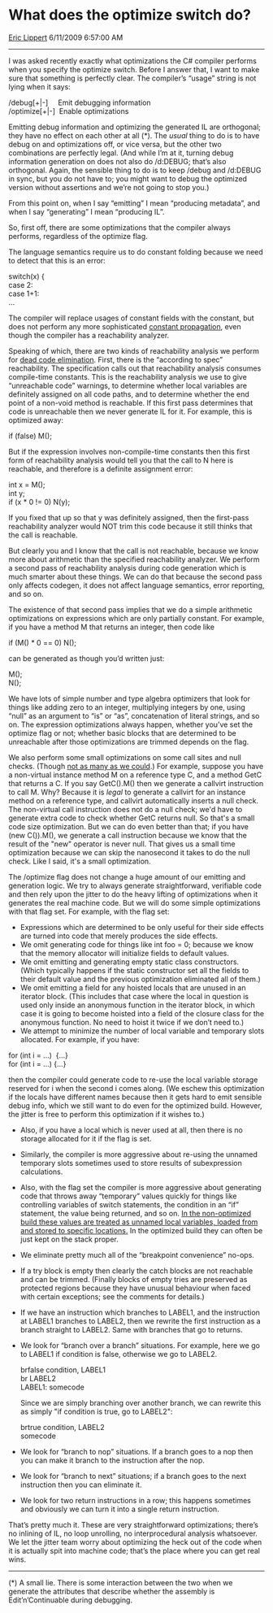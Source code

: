 <div id="page">

# What does the optimize switch do?

[Eric Lippert](https://social.msdn.microsoft.com/profile/Eric%20Lippert) 6/11/2009 6:57:00 AM

-----

<div id="content">

<div class="mine">

I was asked recently exactly what optimizations the C\# compiler performs when you specify the optimize switch. Before I answer that, I want to make sure that something is perfectly clear. The compiler’s “usage” string is not lying when it says:

/debug\[+|-\]     Emit debugging information  
/optimize\[+|-\]  Enable optimizations

Emitting debug information and optimizing the generated IL are orthogonal; they have no effect on each other at all (\*). The *usual* thing to do is to have debug on and optimizations off, or vice versa, but the other two combinations are perfectly legal. (And while I’m at it, turning debug information generation on does not also do /d:DEBUG; that’s also orthogonal. Again, the sensible thing to do is to keep /debug and /d:DEBUG in sync, but you do not have to; you might want to debug the optimized version without assertions and we’re not going to stop you.)

From this point on, when I say “emitting” I mean “producing metadata”, and when I say “generating” I mean “producing IL”.

So, first off, there are some optimizations that the compiler always performs, regardless of the optimize flag.

The language semantics require us to do constant folding because we need to detect that this is an error:

switch(x) {  
case 2:  
case 1+1:  
…

The compiler will replace usages of constant fields with the constant, but does not perform any more sophisticated [constant propagation](http://en.wikipedia.org/wiki/Constant_propagation), even though the compiler has a reachability analyzer.

Speaking of which, there are two kinds of reachability analysis we perform for [dead code elimination](http://en.wikipedia.org/wiki/Dead_code_elimination). First, there is the “according to spec” reachability. The specification calls out that reachability analysis consumes compile-time constants. This is the reachability analysis we use to give “unreachable code” warnings, to determine whether local variables are definitely assigned on all code paths, and to determine whether the end point of a non-void method is reachable. If this first pass determines that code is unreachable then we never generate IL for it. For example, this is optimized away:

if (false) M();

But if the expression involves non-compile-time constants then this first form of reachability analysis would tell you that the call to N here is reachable, and therefore is a definite assignment error:

int x = M();  
int y;  
if (x \* 0 \!= 0) N(y);

If you fixed that up so that y was definitely assigned, then the first-pass reachability analyzer would NOT trim this code because it still thinks that the call is reachable.

But clearly you and I know that the call is not reachable, because we know more about arithmetic than the specified reachability analyzer. We perform a second pass of reachability analysis during code generation which is much smarter about these things. We can do that because the second pass only affects codegen, it does not affect language semantics, error reporting, and so on.

The existence of that second pass implies that we do a simple arithmetic optimizations on expressions which are only partially constant. For example, if you have a method M that returns an integer, then code like

if (M() \* 0 == 0) N();

can be generated as though you’d written just:

M();  
N();

We have lots of simple number and type algebra optimizers that look for things like adding zero to an integer, multiplying integers by one, using “null” as an argument to “is” or “as”, concatenation of literal strings, and so on. The expression optimizations always happen, whether you’ve set the optimize flag or not; whether basic blocks that are determined to be unreachable after those optimizations are trimmed depends on the flag.

We also perform some small optimizations on some call sites and null checks. (Though [not as many as we could](http://stackoverflow.com/questions/946999/curious-c-using-statement-expansion).) For example, suppose you have a non-virtual instance method M on a reference type C, and a method GetC that returns a C. If you say GetC().M() then we generate a callvirt instruction to call M. Why? Because it is *legal* to generate a callvirt for an instance method on a reference type, and callvirt automatically inserts a null check. The non-virtual call instruction does not do a null check; we'd have to generate extra code to check whether GetC returns null. So that's a small code size optimization. But we can do even better than that; if you have (new C()).M(), we generate a call instruction because we know that the result of the "new" operator is never null. That gives us a small time optimization because we can skip the nanosecond it takes to do the null check. Like I said, it's a small optimization.

The /optimize flag does not change a huge amount of our emitting and generation logic. We try to always generate straightforward, verifiable code and then rely upon the jitter to do the heavy lifting of optimizations when it generates the real machine code. But we will do some simple optimizations with that flag set. For example, with the flag set:

  - Expressions which are determined to be only useful for their side effects are turned into code that merely produces the side effects.  
  - We omit generating code for things like <span class="code">int foo = 0;</span> because we know that the memory allocator will initialize fields to default values.  
  - We omit emitting and generating empty static class constructors. (Which typically happens if the static constructor set all the fields to their default value and the previous optimization eliminated all of them.)  
  - We omit emitting a field for any hoisted locals that are unused in an iterator block. (This includes that case where the local in question is used only inside an anonymous function in the iterator block, in which case it is going to become hoisted into a field of the closure class for the anonymous function. No need to hoist it twice if we don’t need to.)  
  - We attempt to minimize the number of local variable and temporary slots allocated. For example, if you have:

for (int i = …)  {…}  
for (int i = …) {…}

then the compiler could generate code to re-use the local variable storage reserved for i when the second i comes along. (We eschew this optimization if the locals have different names because then it gets hard to emit sensible debug info, which we still want to do even for the optimized build. However, the jitter is free to perform this optimization if it wishes to.)

  - Also, if you have a local which is never used at all, then there is no storage allocated for it if the flag is set.  
  - Similarly, the compiler is more aggressive about re-using the unnamed temporary slots sometimes used to store results of subexpression calculations.  
  - Also, with the flag set the compiler is more aggressive about generating code that throws away “temporary” values quickly for things like controlling variables of switch statements, the condition in an “if” statement, the value being returned, and so on. [In the non-optimized build these values are treated as unnamed local variables, loaded from and stored to specific locations.](http://stackoverflow.com/questions/944443/what-are-these-opcodes-for) In the optimized build they can often be just kept on the stack proper.  
  - We eliminate pretty much all of the “breakpoint convenience” no-ops.  
  - If a try block is empty then clearly the catch blocks are not reachable and can be trimmed. (Finally blocks of empty tries are preserved as protected regions because they have unusual behaviour when faced with certain exceptions; see the comments for details.)  
  - If we have an instruction which branches to LABEL1, and the instruction at LABEL1 branches to LABEL2, then we rewrite the first instruction as a branch straight to LABEL2. Same with branches that go to returns.  
  - We look for “branch over a branch” situations. For example, here we go to LABEL1 if condition is false, otherwise we go to LABEL2. <span class="code">  
      
    brfalse condition, LABEL1  
    br LABEL2  
    LABEL1: somecode  
      
    </span>Since we are simply branching over another branch, we can rewrite this as simply "if condition is true, go to LABEL2":  
      
    <span class="code">brtrue condition, LABEL2  
    somecode  
    </span>
  - We look for “branch to nop” situations. If a branch goes to a nop then you can make it branch to the instruction after the nop.  
  - We look for “branch to next” situations; if a branch goes to the next instruction then you can eliminate it.  
  - We look for two return instructions in a row; this happens sometimes and obviously we can turn it into a single return instruction.

That’s pretty much it. These are very straightforward optimizations; there’s no inlining of IL, no loop unrolling, no interprocedural analysis whatsoever. We let the jitter team worry about optimizing the heck out of the code when it is actually spit into machine code; that’s the place where you can get real wins.

-----

(\*) A small lie. There is some interaction between the two when we generate the attributes that describe whether the assembly is Edit’n’Continuable during debugging.

</div>

</div>

</div>

